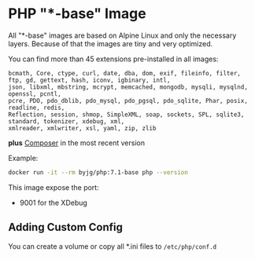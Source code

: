 # PHP "*-base" Image

All "*-base" images are based on Alpine Linux and only the necessary layers. Because of that the images
are tiny and very optimized.

You can find more than 45 extensions pre-installed in all images:

```text
bcmath, Core, ctype, curl, date, dba, dom, exif, fileinfo, filter, ftp, gd, gettext, hash, iconv, igbinary, intl, 
json, libxml, mbstring, mcrypt, memcached, mongodb, mysqli, mysqlnd, openssl, pcntl, 
pcre, PDO, pdo_dblib, pdo_mysql, pdo_pgsql, pdo_sqlite, Phar, posix, readline, redis, 
Reflection, session, shmop, SimpleXML, soap, sockets, SPL, sqlite3, standard, tokenizer, xdebug, xml, 
xmlreader, xmlwriter, xsl, yaml, zip, zlib
```

**plus** [Composer](https://getcomposer.org/) in the most recent version

Example:

```bash
docker run -it --rm byjg/php:7.1-base php --version
```

This image expose the port:
- 9001 for the XDebug

## Adding Custom Config

You can create a volume or copy all *.ini files to `/etc/php/conf.d`
